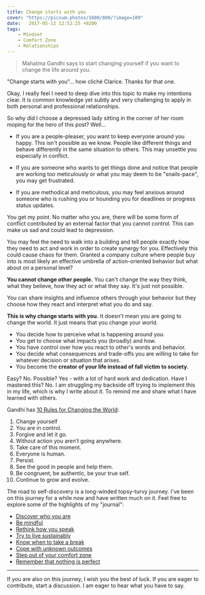 ```yaml
---
title: Change starts with you
cover: "https://picsum.photos/1600/800/?image=189"
date:   2017-05-12 12:52:25 +0200
tags:
    - Mindset
    - Comfort Zone
    - Relationships
---
```


> Mahatma Gandhi says to start changing yourself if you want to change the life
> around you.

"Change starts with you"... how cliché Clarice. Thanks for that one.

Okay, I really feel I need to deep dive into this topic to make my
intentions clear. It is common knowledge yet subtly and very challenging to
apply in both personal and professional relationships.

So why did I choose a depressed lady sitting in the corner of her room moping
for the hero of this post? Well...

-   If you are a people-pleaser, you want to keep everyone around you happy. This
    isn't possible as we know. People like different things and behave differently
    in the same situation to others. This may unsettle you especially in conflict.

-   If you are someone who wants to get things done and notice that people are
    working too meticulously or what you may deem to be "snails-pace", you may
    get frustrated.

-   If you are methodical and meticulous, you may feel anxious around someone
    who is rushing you or hounding you for deadlines or progress status updates.

You get my point. No matter who you are, there will be some form of conflict
contributed by an external factor that you cannot control. This can make us
sad and could lead to depression.

You may feel the need to walk into a building and tell people exactly how they
need to act and work in order to create synergy for you. Effectively this could
cause chaos for them. Granted a company culture where people buy into is
most likely an effective umbrella of action-oriented behavior but what about on
a personal level?

**You cannot change other people.** You can't change the way they think, what
they believe, how they act or what they say. It's just not possible.

You can share insights and influence others through your behavior but they
choose how they react and interpret what you do and say.

**This is why change starts with you.** It doesn't mean you are going to change
the world. It just means that you change your world.

-   You decide how to perceive what is happening around you.
-   You get to choose what impacts you (broadly) and how.
-   You have control over how you react to other's words and behavior.
-   You decide what consequences and trade-offs you are willing to take for
    whatever decision or situation that arises.
-   You become the **creator of your life instead of fall victim to society**.

Easy? No. Possible? Yes - with a lot of hard work and dedication. Have I mastered
this? No. I am struggling my backside off trying to implement this in my life,
which is why I write about it. To remind me and share what I have learned with
others.

Gandhi has [10 Rules for Changing the World](http://www.dailygood.org/story/466/gandhi-s-10-rules-for-changing-the-world-henrik-edberg/):

1.  Change yourself
2.  You are in control.
3.  Forgive and let it go.
4.  Without action you aren’t going anywhere.
5.  Take care of this moment.
6.  Everyone is human.
7.  Persist.
8.  See the good in people and help them.
9.  Be congruent, be authentic, be your true self.
10. Continue to grow and evolve.

The road to self-discovery is a long-winded topsy-turvy journey. I've been on
this journey for a while now and have written much on it. Feel free to explore
some of the highlights of my "journal":

-   [Discover who you are](/blog/discovering-yourself/)
-   [Be mindful](/blog/a-mindful-day-of-happiness/)
-   [Rethink how you speak](/blog/words-define-your-reality/)
-   [Try to live sustainably](/blog/sustainable-living/)
-   [Know when to take a break](/blog/deliberate-downtime/)
-   [Cope with unknown outcomes](/blog/coping-with-unknown-outcomes/)
-   [Step out of your comfort zone](/blog/escaping-the-social-comfort-zone/)
-   [Remember that nothing is perfect](/blog/the-perfect-illusion/)

* * *

If you are also on this journey, I wish you the best of luck.
If you are eager to contribute, start a discussion. I am eager to hear what
you have to say.
